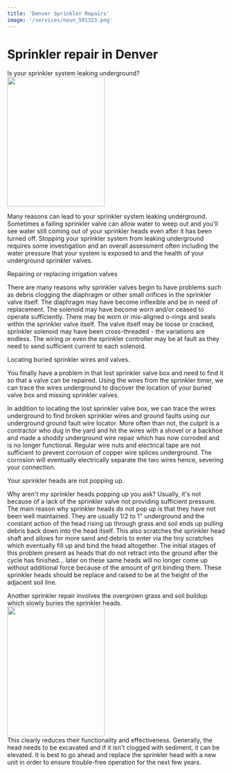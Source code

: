 ```yaml
---
title: 'Denver Sprinkler Repairs'
image: '/services/noun_591323.png'
---
```


<h1>Sprinkler repair in Denver</h1>

Is your sprinkler system leaking underground?
<img class="alignleft size-medium wp-image-201" title="sprinkler_pipe_leaking" src="http://www.denversprinklerblowout.com/wp-content/uploads/2012/07/sprinkler_pipe_leaking-225x300.jpg" alt="" width="225" height="300" />


Many reasons can lead to your sprinkler system leaking underground.  Sometimes a failing sprinkler valve can allow water to weep out and you'll see water still coming out of your sprinkler heads even after it has been turned off. Stopping your sprinkler system from leaking underground requires some investigation and an overall assessment often including the water pressure that your system is exposed to and the health of your underground sprinkler valves.

Repairing or replacing irrigation valves

There are many reasons why sprinkler valves begin to have problems such as debris clogging the diaphragm or other small orifices in the sprinkler valve itself.  The diaphragm may have become inflexible and be in need of replacement.  The solenoid may have become worn and/or ceased to operate sufficiently.  There may be worn or mis-aligned o-rings and seals within the sprinkler valve itself.  The valve itself may be loose or cracked, sprinkler solenoid may have been cross-threaded - the variations are endless.  The wiring or even the sprinkler controller may be at fault as they need to send sufficient current to each solenoid.

Locating buried sprinkler wires and valves.

You finally have a problem in that lost sprinkler valve box and need to find it so that a valve can be repaired.  Using the wires from the sprinkler timer, we can trace the wires underground to discover the location of your buried valve box and missing sprinkler valves.

In addition to locating the lost sprinkler valve box, we can trace the wires underground to find broken sprinkler wires and ground faults using our underground ground fault wire locator.  More often than not, the culprit is a contractor who dug in the yard and hit the wires with a shovel or a backhoe and made a shoddy underground wire repair which has now corroded and is no longer functional.  Regular wire nuts and electrical tape are not sufficient to prevent corrosion of copper wire splices underground.  The corrosion will eventually electrically separate the two wires hence, severing your connection.

Your sprinkler heads are not popping up.

Why aren't my sprinkler heads popping up you ask?  Usually, it's not because of a lack of the sprinkler valve not providing sufficient pressure.  The main reason why sprinkler heads do not pop up is that they have not been well maintained.  They are usually 1/2 to 1" underground and the constant action of the head rising up through grass and soil ends up pulling debris back down into the head itself.  This also scratches the sprinkler head shaft and allows for more sand and debris to enter via the tiny scratches which eventually fill up and bind the head altogether.  The initial stages of this problem present as heads that do not retract into the ground after the cycle has finished... later on these same heads will no longer come up without additional force because of the amount of grit binding them.  These sprinkler heads should be replace and raised to be at the height of the adjacent soil line.

<p>
Another sprinkler repair involves the overgrown grass and soil buildup which slowly buries the sprinkler heads.<br>
<img class="alignleft size-medium wp-image-207" title="buried_sprinkler_head" src="http://www.denversprinklerblowout.com/wp-content/uploads/2012/07/buried_sprinkler_head-225x300.jpg" alt="" width="225" height="300" /><br>
This clearly reduces their functionality and effectiveness. Generally, the head needs to be excavated and if it isn't clogged with sediment, it can be elevated. It is best to go ahead and replace the sprinkler head with a new unit in order to ensure trouble-free operation for the next few years.
